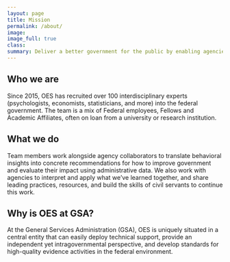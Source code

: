 ```yaml
---
layout: page
title: Mission
permalink: /about/
image:
image_full: true
class:
summary: Deliver a better government for the public by enabling agencies to build and use evidence to continually learn what works.
---
```

## Who we are

Since 2015, OES has recruited over 100 interdisciplinary experts (psychologists, economists, statisticians, and more) into the federal government. The team is a mix of Federal employees, Fellows and Academic Affiliates, often on loan from a university or research institution.

## What we do

Team members work alongside agency collaborators to translate behavioral insights into concrete recommendations for how to improve government and evaluate their impact using administrative data. We also work with agencies to interpret and apply what we’ve learned together, and share leading practices, resources, and build the skills of civil servants to continue this work.

## Why is OES at GSA?

At the General Services Administration (GSA), OES is uniquely situated in a central entity that can easily deploy technical support, provide an independent yet intragovernmental perspective, and develop standards for high-quality evidence activities in the federal environment.
